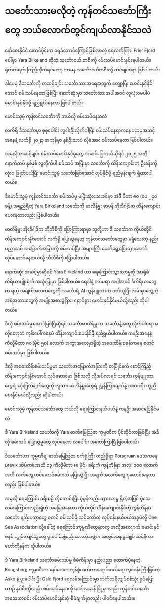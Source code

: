 # သင်္ဘောသားမလိုတဲ့ ကုန်တင်သင်္ဘောကြီးတွေ ဘယ်လောက်တွင်ကျယ်လာနိုင်သလဲ

နော်ဝေးနိုင်ငံ တောင်ပိုင်းက ရေခဲတောင်ကြောင့်ဖြစ်လာတဲ့ ရေလက်ကြား Frier Fjord ပေါ်မှာ Yara Birkeland ဆိုတဲ့ သင်္ဘောငယ် တစီးကို စမ်းသပ်မောင်းနှင်နေပါတယ်။ ရုတ်တရက် ကြည့်လိုက်ရင်တော့ သာမန် သင်္ဘောငယ်တစီးလို့ ထင်ချင်စရာ ဖြစ်ပါတယ်။

ဒါပေမဲ့ ဒီသင်္ဘောကို တဆင့်ချင်း သင်္ဘောသားအရေအတွက် လျှော့ပြီး မောင်းနှင်နိုင်အောင် စမ်းသပ်နေတာဖြစ်ပြီး နောက်ဆုံးမှာ သင်္ဘောသားအပါအဝင် လူလုံးဝမပါပဲ မောင်းနှင်နိုင်ဖို့ ရည်ရွယ်နေတာ ဖြစ်ပါတယ်။

မောင်းသူမဲ့ ကုန်တင်သင်္ဘောကို ဘယ်လို စမ်းသပ်နေသလဲ

လက်ရှိ ဒီသင်္ဘောမှာ စုစုပေါင်း လူငါးဦးလိုက်ပါပြီး စမ်းသပ်နေရာကနေ ပထမအဆင့် အနေနဲ့ လက်ရှိ ၂၀၂၃ အကုန်မှာ နှစ်ဦးသာပဲ လိုအောင် စမ်းသပ်နေတာ ဖြစ်ပါတယ်။

အခုလို တဆင့်ချင်း စမ်းသပ်မောင်းနှင်မှုတွေ အဆင်ပြေတယ်ဆိုရင် ၂၀၂၅ အထိ နောက်ထပ် နှစ်နှစ် လူလိုက်ပါ စမ်းသပ် အပြီးမှာ သင်္ဘောကို ထိန်းကျောင်းတဲ့ ဦးခန်းကို လုံးဝ ဖြုတ်ပယ်ပြီး မောင်းသူမဲ့ သင်္ဘောဖြစ်အောင် လုပ်နိုင်ဖို့ ရည်မှန်းချက် ရှိထားပါတယ်။

ဒီမောင်းသူမဲ့ ကုန်တင်သင်္ဘော စမ်းသပ်မှု မပြီးဆုံးသေးခင်မှာ အဲဒီ မီတာ ၈၀ (ပေ ၂၄၀ ခန့်) အရှည်ရှိတဲ့ Yara Birkeland သင်္ဘောကို မာလိန်မှူး ဆဗန် အိုးဒီဂါ့ဒ်က ထိန်းကျောင်းပေးနေတာလည်း ဖြစ်ပါတယ်။

မာလိန်မှူး အိုးဒီဂါ့ဒ်က ဘီဘီစီကို ပြောကြားရာမှာ သူတို့ဟာ ဒီ သင်္ဘောက ကိုယ်တိုင်ထိန်းကျောင်းနိုင်အောင် လက်ရှိ ပြေးဆွဲနေတဲ့ ကုန်တင်သင်္ဘောတွေမှာ မရှိသေးတဲ့ နည်းပညာသစ် အမြောက်အမြားကို စမ်းသပ်ပြီး အများကြီး ခေတ်ရှေ့ပြေးသွားအောင် လုပ်ဆောင်နေတယ်လို့ ဘီဘီစီကို ပြောပါတယ်။

နောက်ဆုံး အဆင့်မှာဆိုရင် Yara Birkeland ဟာ ရေကြောင်းသွားလာမှုကို အာရုံခံ ကိရိယာမျိုးစုံကို အသုံးပြုမှာ ဖြစ်ပါတယ်။ ရေဒါနဲ့ ကင်မရာ အပါအဝင် ဒီကိရိယာတွေက ရတဲ့ အချက်အလက်တွေကို သင်္ဘောရဲ့ AI ကွန်ပျူတာက ဖတ်ယူပြီး လမ်းမှာတွေ့တဲ့ အရံအတားတွေကို အမျိုးအစားခွဲခြား၊ ရှောင်ရှား မောင်းနှင်နိုင်မယ်လို့လည်း ဆိုပါတယ်။

ဒီလို စမ်းသပ်မှု အောင်မြင်ပြီဆိုရင် သင်္ဘောမာလိန်မှူးက သင်္ဘောနဲ့အတူ လိုက်ပါစရာ မလိုတော့ဘဲ ကုန်းပေါ်ကနေပဲ ထိန်းကျောင်းပေးနိုင်ဖို့ ရည်ရွယ်ပါတယ်။ ကနဦးအနေနဲ့ ကီလိုမီတာ ၈၀ (မိုင် ၅၀) လောက် အကွာအဝေးမှာရှိတဲ့ အဝေးထိန်းစခန်းကနေ စတင် စမ်းသပ်မှာ ဖြစ်ပါတယ်။

ဒီလို အဝေးထိန်းစမ်းသပ်မှုမှာ သင်္ဘောအမြောက်အမြားကို တပြိုင်နက် စောင့်ကြည့် ထိန်းကျောင်းနိုင်အောင် လုပ်ဆောင်မှာ ဖြစ်သလို လိုအပ်လာရင် သင်္ဘော ကွန်ပျူတာတွေရဲ့ ဆုံးဖြတ်ချက်တွေကို လူသား မာလိန်မှူးတွေရဲ့ ညွှန်ကြားချက်နဲ့ အစားထိုး ကူညီပေးနိုင်မယ်လို့လည်း ဆိုပါတယ်။

မောင်းသူမဲ့ ကုန်တင်သင်္ဘောတွေ ဘယ်လို ရေကြောင်းနယ်ပယ်နဲ့ ကနဦး အဆင်ပြေနိုင်မလဲ

ဒီ Yara Birkeland သင်္ဘောကို Yara ဓာတ်မြေသြဇာ ကုမ္ပဏီက ပိုင်ဆိုင်တာဖြစ်ပြီး အဲဒီလို စမ်းသပ် ပြေးဆွဲမှုတွေ လုပ်နေတာ လပေါင်း အတော်ကြာပြီ ဖြစ်ပါတယ်။

ဒီသင်္ဘောဟာ ကုမ္ပဏီရဲ့ ဓာတ်မြေသြဇာ စက်ရုံကြီး တည်ရှိရာ Porsgrunn ဒေသကနေ Brevik ဆိပ်ကမ်းအထိ ၁၃ ကီလိုမီတာ (၈ မိုင်) ခရီးကို ကွန်တိန်နာ အလုံး ၁၀ဝ လောက်အထိ လက်တွေ့ တင်ဆောင်စမ်းသပ် ပြေးဆွဲပြီး အချက်အလက်တွေ စုဆောင်းနေတာလည်း ဖြစ်ပါတယ်။

အခုလို ရေကြောင်း ခရီးစဉ် တိုတောင်းပြီး ပုံမှန်လည်း သွားလာမှု ရှိတဲ့အပြင် ပုံသေ လမ်းကြောင်းလည်းရှိတဲ့ အခြေအနေဟာ ကိုယ်တိုင် ထိန်းကျောင်းနိုင်တဲ့ ကွန်တိန်နာသင်္ဘော နည်းပညာတွေ စတင် စမ်းသပ်ဖို့ သင့်တော်တဲ့ လုပ်ငန်းနယ်ပယ်တခုပဲလို့ One Sea Association လို့ခေါ်တဲ့ ရေကြောင်းကုမ္ပဏီတွေနဲ့တကွ အလိုအလျောက် မောင်းနှင်စနစ် ကျွမ်းကျင်သူတွေ ပူးပေါင်းဖွဲ့စည်းထားတဲ့အဖွဲ့က အတွင်းရေးမှူးချုပ် ဆင်နီကာ ဟော်တိုနန်က ဆိုပါတယ်။

ဒီ Yara Birkeland သင်္ဘောစမ်းသပ်မှု စီမံကိန်းမှာ နည်းပညာ ထောက်ပံ့နေတဲ့ Kongsberg ကုမ္ပဏီဟာ နော်ဝေးက ကုန်စုံလက်ကားရောင်းဝယ်ရေး လုပ်ငန်းကြီးဖြစ်တဲ့ Asko နဲ့ ပူးပေါင်းပြီး Oslo Fjord ရေလမ်းကြောင်းမှာ ဘက်ထရီလျှပ်စစ်သုံး ရှပ်ပြေးယာဉ် နှစ်စီးကိုလည်း စမ်းသပ်နေသလို အော်လဆန် မြို့မှာလည်း ကုန်တင်သင်္ဘော အသေးတစင်း စမ်းသပ်မောင်းနှင်တဲ့ စီမံချက်မှာလည်း ပါဝင်နေပါတယ်။။ 
